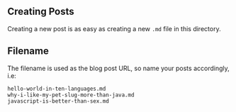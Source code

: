 ## Creating Posts
Creating a new post is as easy as creating a new `.md` file in this directory.

## Filename
The filename is used as the blog post URL, so name your posts accordingly, i.e:

```
hello-world-in-ten-languages.md
why-i-like-my-pet-slug-more-than-java.md
javascript-is-better-than-sex.md
```
